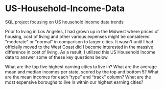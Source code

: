 # US-Household-Income-Data
SQL project focusing on US household income data trends

Prior to living in Los Angeles, I had grown up in the Midwest where prices of housing, cost of living and other various expenses might be considered "moderate" or "normal" in comparison to larger cities. It wasn't until I had officially moved to the West Coast did I become interested in the massive difference in cost of living. As a result, I utilized this US Household Income data to answer some of these key questions below.
 
 
What are the top five highest earning cities to live in?
What are the average mean and median incomes per state, scored by the top and bottom 5?
What are the mean incomes for each “type” and “track” column?
What are the most expensive boroughs to live in within our highest earning cities?
